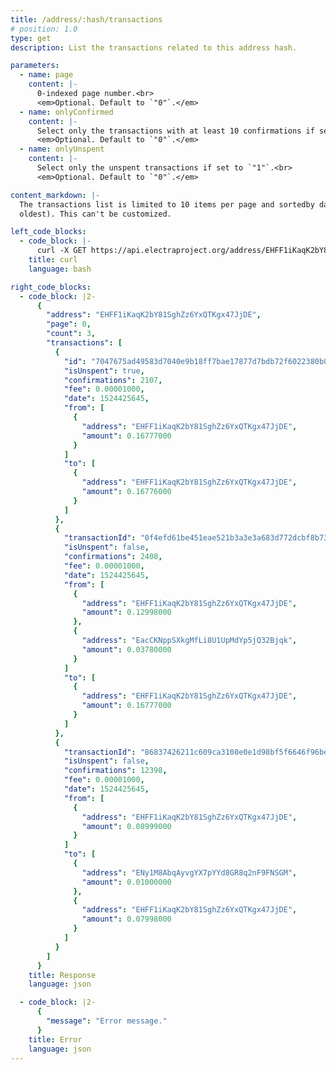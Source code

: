 ```yaml
---
title: /address/:hash/transactions
# position: 1.0
type: get
description: List the transactions related to this address hash.

parameters:
  - name: page
    content: |-
      0-indexed page number.<br>
      <em>Optional. Default to `"0"`.</em>
  - name: onlyConfirmed
    content: |-
      Select only the transactions with at least 10 confirmations if set to `"1"`.<br>
      <em>Optional. Default to `"0"`.</em>
  - name: onlyUnspent
    content: |-
      Select only the unspent transactions if set to `"1"`.<br>
      <em>Optional. Default to `"0"`.</em>

content_markdown: |-
  The transactions list is limited to 10 items per page and sortedby date in descending order (from the newest to the
  oldest). This can't be customized.

left_code_blocks:
  - code_block: |-
      curl -X GET https://api.electraproject.org/address/EHFF1iKaqK2bY81SghZz6YxQTKgx47JjDE/transactions
    title: curl
    language: bash

right_code_blocks:
  - code_block: |2-
      {
        "address": "EHFF1iKaqK2bY81SghZz6YxQTKgx47JjDE",
        "page": 0,
        "count": 3,
        "transactions": [
          {
            "id": "7047675ad49583d7040e9b18ff7bae17877d7bdb72f6022380b016640ce4aa3d",
            "isUnspent": true,
            "confirmations": 2107,
            "fee": 0.00001000,
            "date": 1524425645,
            "from": [
              {
                "address": "EHFF1iKaqK2bY81SghZz6YxQTKgx47JjDE",
                "amount": 0.16777000
              }
            ]
            "to": [
              {
                "address": "EHFF1iKaqK2bY81SghZz6YxQTKgx47JjDE",
                "amount": 0.16776000
              }
            ]
          },
          {
            "transactionId": "0f4efd61be451eae521b3a3e3a683d772dcbf8b73e83efeaf7f290b2b6912b0f",
            "isUnspent": false,
            "confirmations": 2408,
            "fee": 0.00001000,
            "date": 1524425645,
            "from": [
              {
                "address": "EHFF1iKaqK2bY81SghZz6YxQTKgx47JjDE",
                "amount": 0.12998000
              },
              {
                "address": "EacCKNppSXkgMfLi8U1UpMdYp5jQ32Bjqk",
                "amount": 0.03780000
              }
            ]
            "to": [
              {
                "address": "EHFF1iKaqK2bY81SghZz6YxQTKgx47JjDE",
                "amount": 0.16777000
              }
            ]
          },
          {
            "transactionId": "86837426211c609ca3108e0e1d98bf5f6646f96bebc6189fde97511a497d1905",
            "isUnspent": false,
            "confirmations": 12398,
            "fee": 0.00001000,
            "date": 1524425645,
            "from": [
              {
                "address": "EHFF1iKaqK2bY81SghZz6YxQTKgx47JjDE",
                "amount": 0.08999000
              }
            ]
            "to": [
              {
                "address": "ENy1M8AbqAyvgYX7pYYd8GR8q2nF9FNSGM",
                "amount": 0.01000000
              },
              {
                "address": "EHFF1iKaqK2bY81SghZz6YxQTKgx47JjDE",
                "amount": 0.07998000
              }
            ]
          }
        ]
      }
    title: Response
    language: json

  - code_block: |2-
      {
        "message": "Error message."
      }
    title: Error
    language: json
---
```

